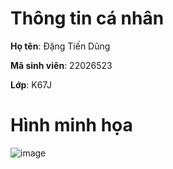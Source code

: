 # Thông tin cá nhân

**Họ tên**: Đặng Tiến Dũng

**Mã sinh viên**: 22026523

**Lớp**: K67J

# Hình minh họa
![image](https://github.com/dangtiendung1201/Java-GUI/assets/53939861/1b9e19f1-1aa7-48ac-b9ed-632e7af68602)
